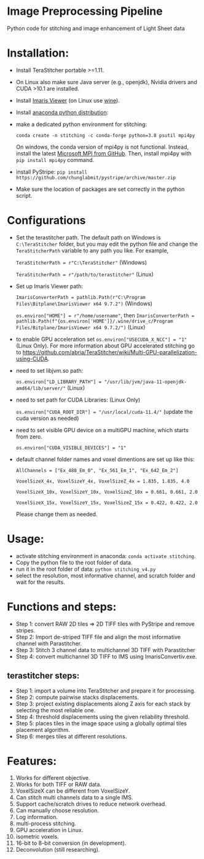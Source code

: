# Image Preprocessing Pipeline
Python code for stitching and image enhancement of Light Sheet data

# Installation:
* Install TeraStitcher portable >=1.11.
* On Linux also make sure Java server (e.g., openjdk), Nvidia drivers and CUDA >10.1 are installed.
* Install [Imaris Viewer](https://viewer.imaris.com/download/ImarisViewer9_7_2w64.exe) (on Linux use [wine](https://vitux.com/how-to-install-wine-on-ubuntu/)).
* Install [anaconda python distribution](https://www.anaconda.com/products/individual):
* make a dedicated python environment for stitching:

   `conda create -n stitching -c conda-forge python=3.8 psutil mpi4py`
   
   On windows, the conda version of mpi4py is not functional. Instead, install the latest [Microsoft MPI from GitHub](https://github.com/microsoft/Microsoft-MPI). Then, install mpi4py with `pip install mpi4py` command.
* install PyStripe: `pip install https://github.com/chunglabmit/pystripe/archive/master.zip`
* Make sure the location of packages are set correctly in the python script.

# Configurations

* Set the terastitcher path. The default path on Windows is `C:\TeraStitcher` folder, but you may edit the python file and change the `TeraStitcherPath` variable to any path you like. For example,

   `TeraStitcherPath = r"C:\TeraStitcher"` (Windows)

   `TeraStitcherPath = r"/path/to/terastitcher"` (Linux)

* Set up Imaris Viewer path:

   `ImarisConverterPath = pathlib.Path(r"C:\Program Files\Bitplane\ImarisViewer x64 9.7.2")` (Windows)

   `os.environ["HOME"] = r"/home/username"`, then `ImarisConverterPath = pathlib.Path(f"{os.environ['HOME']}/.wine/drive_c/Program Files/Bitplane/ImarisViewer x64 9.7.2/")` (Linux)

* to enable GPU acceleration set `os.environ["USECUDA_X_NCC"] = "1"` (Linux Only). For more information about GPU accelerated stitching go to https://github.com/abria/TeraStitcher/wiki/Multi-GPU-parallelization-using-CUDA.
* need to set libjvm.so path:

   `os.environ["LD_LIBRARY_PATH"] = "/usr/lib/jvm/java-11-openjdk-amd64/lib/server/"` (Linux)

* need to set path for CUDA Libraries: (Linux Only)

   `os.environ["CUDA_ROOT_DIR"] = "/usr/local/cuda-11.4/"` (update the cuda version as needed)

* need to set visible GPU device on a multiGPU machine, which starts from zero.

   `os.environ["CUDA_VISIBLE_DEVICES"] = "1"`

* default channel folder names and voxel dimentions are set up like this:

   `AllChannels = ["Ex_488_Em_0", "Ex_561_Em_1", "Ex_642_Em_2"]`

   `VoxelSizeX_4x, VoxelSizeY_4x, VoxelSizeZ_4x = 1.835, 1.835, 4.0`

   `VoxelSizeX_10x, VoxelSizeY_10x, VoxelSizeZ_10x = 0.661, 0.661, 2.0`

   `VoxelSizeX_15x, VoxelSizeY_15x, VoxelSizeZ_15x = 0.422, 0.422, 2.0`

   Please change them as needed.

# Usage:
* activate stitching environment in anaconda: `conda activate stitching`.
* Copy the python file to the root folder of data.
* run it in the root folder of data: `python stitching_v4.py`
* select the resolution, most informative channel, and scratch folder and  wait for the results.

# Functions and steps:
* Step 1: convert RAW 2D tiles => 2D TIFF tiles with PyStripe and remove stripes.
* Step 2: Import de-striped TIFF file and align the most informative channel with Parastitcher.
* Step 3: Stitch 3 channel data to multichannel 3D TIFF with Parastitcher
* Step 4: convert multichannel 3D TIFF to IMS using ImarisConvertiv.exe.

## terastitcher steps:
* Step 1: import a volume into TeraStitcher and prepare it for processing.
* Step 2: compute pairwise stacks displacements.
* Step 3: project existing displacements along Z axis for each stack by selecting the most reliable one.
* Step 4: threshold displacements using the given reliability threshold.
* Step 5: places tiles in the image space using a globally optimal tiles placement algorithm.
* Step 6: merges tiles at different resolutions.

# Features:
1. Works for different objective.
2. Works for both TIFF or RAW data.
3. VoxelSizeX can be different from VoxelSizeY.
4. Can stitch multi channels data to a single IMS.
5. Support cache/scratch drives to reduce network overhead.
6. Can manually choose resolution.
7. Log information.
8. multi-process stitching.
9. GPU acceleration in Linux.
10. isometric voxels.
11. 16-bit to 8-bit conversion (in development).
12. Deconvolution (still researching).
